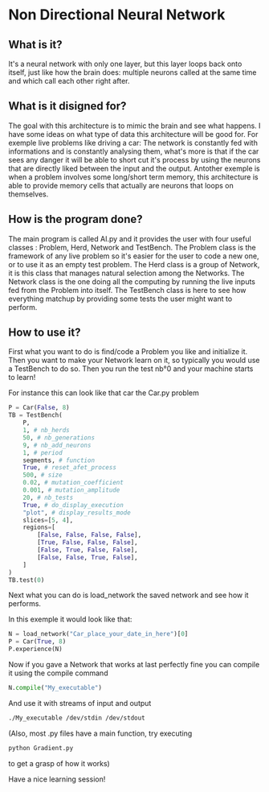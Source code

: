 # Non Directional Neural Network

## What is it?
It's a neural network with only one layer, but this layer loops back onto
itself, just like how the brain does: multiple neurons called at the same
time and which call each other right after.

## What is it disigned for?
The goal with this architecture is to mimic the brain and see what happens.
I have some ideas on what type of data this architecture will be good for.
For exemple live problems like driving a car: The network is constantly fed
with informations and is constantly analysing them, what's more is that 
if the car sees any danger it will be able to short cut it's process by
using the neurons that are directly liked between the input and the output.
Antother exemple is when a problem involves some long/short term memory,
this architecture is able to provide memory cells that actually are neurons
that loops on themselves.

## How is the program done?
The main program is called AI.py and it provides the user with four useful
classes : Problem, Herd, Network and TestBench.
The Problem class is the framework of any live problem so it's easier for the
user to code a new one, or to use it as an empty test problem.
The Herd class is a group of Network, it is this class that manages natural
selection among the Networks.
The Network class is the one doing all the computing by running the live
inputs fed from the Problem into itself.
The TestBench class is here to see how everything matchup by providing some
tests the user might want to perform.

## How to use it?
First what you want to do is find/code a Problem you like and initialize it.
Then you want to make your Network learn on it, so typically you would use a
TestBench to do so.
Then you run the test nb°0 and your machine starts to learn!

For instance this can look like that car the Car.py problem

```python
P = Car(False, 8)
TB = TestBench(
    P,
    1, # nb_herds
    50, # nb_generations
    9, # nb_add_neurons
    1, # period
    segments, # function
    True, # reset_afet_process
    500, # size
    0.02, # mutation_coefficient
    0.001, # mutation_amplitude
    20, # nb_tests
    True, # do_display_execution
    "plot", # display_results_mode
    slices=[5, 4],
    regions=[
        [False, False, False, False],
        [True, False, False, False],
        [False, True, False, False],
        [False, False, True, False],
    ]
)
TB.test(0)
```

Next what you can do is load_network the saved network and see how it performs.

In this exemple it would look like that:

```python
N = load_network("Car_place_your_date_in_here")[0]
P = Car(True, 8)
P.experience(N)
```

Now if you gave a Network that works at last perfectly fine you can compile it using the compile command

```python
N.compile("My_executable")
```

And use it with streams of input and output

```zsh
./My_executable /dev/stdin /dev/stdout
```

(Also, most .py files have a main function, try executing
```zsh
python Gradient.py
```
to get a grasp of how it works)

Have a nice learning session!
